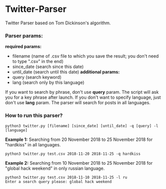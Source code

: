 # Twitter-Parser
Twitter Parser based on Tom Dickinson's algorithm.

### Parser params:
**required params:**
 - filename (name of .csv file to which you save the result; you don't need to type ".csv" in the end)
 - since_date (search since this date)
 - until_date (search until this date)
**additional params:**
 - query (search keyword)
 - lang (search only by this language)

If you want to search by phrase, don't use **query** param. The script will ask you for a key phrase after launch.
If you don't want to specify language, just don't use **lang** param. The parser will search for posts in all languages.

### How to run this parser?
```
python3 twitter.py [filename] [since_date] [until_date] -q [query] -l [language]
```

**Example 1:**
Searching from 20 November 2018 to 25 November 2018 for "hardkiss" in all languages.
```
python3 twitter.py test.csv 2018-11-20 2018-11-25 -q hardkiss
```

**Example 2:**
Searching from 10 November 2018 to 25 November 2018 for "global hack weekend" in only russian language.
```
python3 twitter.py test.csv 2018-11-10 2018-11-25 -l ru
Enter a search query please: global hack weekend
```
